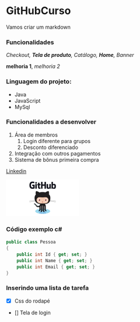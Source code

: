 # GitHubCurso

Vamos criar um markdown 

### Funcionalidades

_Checkout, __Tela de produto__, Catálogo, **Home**, Banner_

__melhoria 1__, _melhoria 2_

### Linguagem do projeto:

* Java
* JavaScript
* MySql

### Funcionalidades a desenvolver
1. Área de membros
    1. Login diferente para grupos
    2. Desconto diferenciado
2. Integração com outros pagamentos
3. Sistema de bônus primeira compra


<!--<img src="img/Github Header.png" width="200" alt="GitHub">-->


[Linkedin](https://www.linkedin.com/in/fabio-ramos-alves-28013271/)


[<img src="img/Github Header.png" width="200" alt="GitHub">](https://github.com/fabioramosalves)


### Código exemplo c#
```c#
public class Pessoa
{
    public int Id { get; set; }
    public int Name { get; set; }
    public int Email { get; set; }
}
```

### Inserindo uma lista de tarefa

- [x] Css do rodapé
- [] Tela de login
